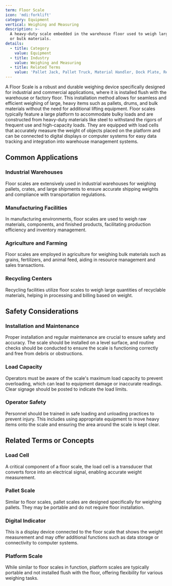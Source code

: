 ```yaml
---
term: Floor Scale
icon: 'mdi:forklift'
category: Equipment
vertical: Weighing and Measuring
description: >-
  A heavy-duty scale embedded in the warehouse floor used to weigh large pallets
  or bulk materials.
details:
  - title: Category
    value: Equipment
  - title: Industry
    value: Weighing and Measuring
  - title: Related Terms
    value: 'Pallet Jack, Pallet Truck, Material Handler, Dock Plate, Receiving Bay'
---
```

A Floor Scale is a robust and durable weighing device specifically designed for industrial and commercial applications, where it is installed flush with the warehouse or factory floor. This installation method allows for seamless and efficient weighing of large, heavy items such as pallets, drums, and bulk materials without the need for additional lifting equipment. Floor scales typically feature a large platform to accommodate bulky loads and are constructed from heavy-duty materials like steel to withstand the rigors of frequent use and high-capacity loads. They are equipped with load cells that accurately measure the weight of objects placed on the platform and can be connected to digital displays or computer systems for easy data tracking and integration into warehouse management systems.

## Common Applications

### Industrial Warehouses
Floor scales are extensively used in industrial warehouses for weighing pallets, crates, and large shipments to ensure accurate shipping weights and compliance with transportation regulations.

### Manufacturing Facilities
In manufacturing environments, floor scales are used to weigh raw materials, components, and finished products, facilitating production efficiency and inventory management.

### Agriculture and Farming
Floor scales are employed in agriculture for weighing bulk materials such as grains, fertilizers, and animal feed, aiding in resource management and sales transactions.

### Recycling Centers
Recycling facilities utilize floor scales to weigh large quantities of recyclable materials, helping in processing and billing based on weight.

## Safety Considerations

### Installation and Maintenance
Proper installation and regular maintenance are crucial to ensure safety and accuracy. The scale should be installed on a level surface, and routine checks should be conducted to ensure the scale is functioning correctly and free from debris or obstructions.

### Load Capacity
Operators must be aware of the scale's maximum load capacity to prevent overloading, which can lead to equipment damage or inaccurate readings. Clear signage should be posted to indicate the load limits.

### Operator Safety
Personnel should be trained in safe loading and unloading practices to prevent injury. This includes using appropriate equipment to move heavy items onto the scale and ensuring the area around the scale is kept clear.

## Related Terms or Concepts

### Load Cell
A critical component of a floor scale, the load cell is a transducer that converts force into an electrical signal, enabling accurate weight measurement.

### Pallet Scale
Similar to floor scales, pallet scales are designed specifically for weighing pallets. They may be portable and do not require floor installation.

### Digital Indicator
This is a display device connected to the floor scale that shows the weight measurement and may offer additional functions such as data storage or connectivity to computer systems.

### Platform Scale
While similar to floor scales in function, platform scales are typically portable and not installed flush with the floor, offering flexibility for various weighing tasks.
